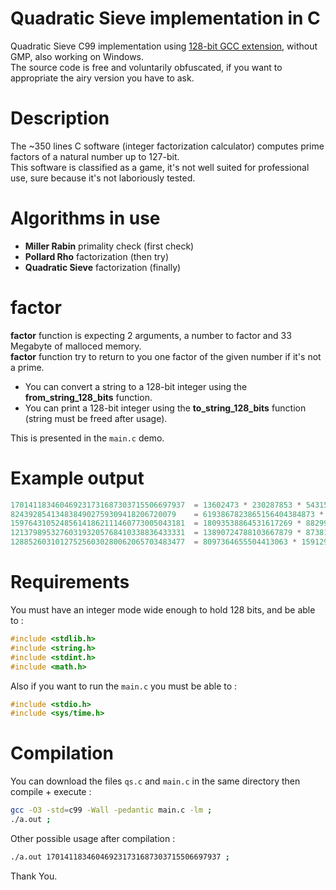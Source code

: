 # Quadratic Sieve implementation in C
Quadratic Sieve C99 implementation using [128-bit GCC extension](https://gcc.gnu.org/onlinedocs/gcc-4.8.1/gcc/_005f_005fint128.html), without GMP, also working on Windows.\
The source code is free and voluntarily obfuscated, if you want to appropriate the airy version you have to ask.

# Description
The ~350 lines C software (integer factorization calculator) computes prime factors of a natural number up to 127-bit.\
This software is classified as a game, it's not well suited for professional use, sure because it's not laboriously tested.

# Algorithms in use
- **Miller Rabin** primality check (first check)
- **Pollard Rho** factorization (then try)
- **Quadratic Sieve** factorization (finally)

# factor

**factor** function is expecting 2 arguments, a number to factor and 33 Megabyte of malloced memory.\
**factor** function try to return to you one factor of the given number if it's not a prime.
- You can convert a string to a 128-bit integer using the **from_string_128_bits** function.
- You can print a 128-bit integer using the **to_string_128_bits** function (string must be freed after usage).

This is presented in the `main.c` demo.

# Example output
```c
170141183460469231731687303715506697937  = 13602473 * 230287853 * 54315095311400476747373    took 0.1s
8243928541348384902759309418206720079    = 6193867823865156404384873 * 1330982316023         took 34.3s
159764310524856141862111460773005043181  = 18093538864531617269 * 8829909489847713049        took 30.4s
121379895327603193205768410338836433331  = 13890724788103667879 * 8738197407204819989        took 103.0s
128852603101275256030280062065703483477  = 8097364655504413063 * 15912906060576640579        took 182.4s
```
# Requirements
You must have an integer mode wide enough to hold 128 bits, and be able to : 
```c
#include <stdlib.h>
#include <string.h>
#include <stdint.h>
#include <math.h>
```
Also if you want to run the `main.c` you must be able to :
```c
#include <stdio.h>
#include <sys/time.h>
```
# Compilation
You can download the files `qs.c` and `main.c` in the same directory then compile + execute :
```sh
gcc -O3 -std=c99 -Wall -pedantic main.c -lm ;
./a.out ;
```
Other possible usage after compilation :
```sh
./a.out 170141183460469231731687303715506697937 ;
```
Thank You.
